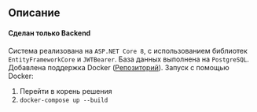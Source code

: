 ## Описание
#### Сделан только Backend
Система реализована на `ASP.NET Core 8`,  с использованием библиотек `EntityFrameworkCore` и `JWTBearer`. База данных выполнена на `PostgreSQL`. Добавлена поддержка Docker ([Репозиторий](https://hub.docker.com/r/serejamolodec/dripchip)). Запуск с помощью Docker: 
1. Перейти в корень решения
2. `docker-compose up --build`
  
